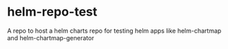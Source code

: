 # helm-repo-test
A repo to host a helm charts repo for testing helm apps like helm-chartmap and helm-chartmap-generator
